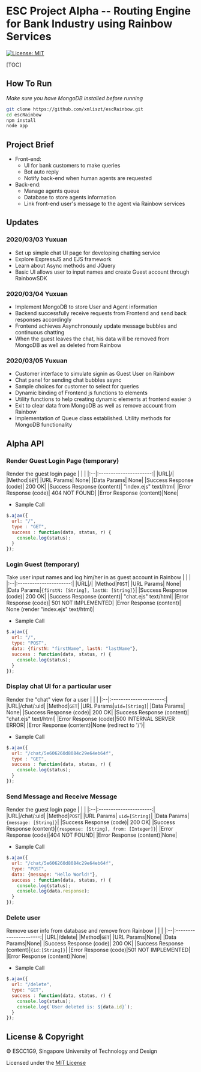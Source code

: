 # ESC Project Alpha -- Routing Engine for Bank Industry using Rainbow Services
[![License: MIT](https://img.shields.io/badge/License-MIT-yellow.svg)](https://opensource.org/licenses/MIT) 

[TOC]

## How To Run
*Make sure you have MongoDB installed before running*
```bash
git clone https://github.com/xmliszt/escRainbow.git
cd escRainbow
npm install
node app
```

## Project Brief
* Front-end:
  * UI for bank customers to make queries
  * Bot auto reply
  * Notify back-end when human agents are requested
* Back-end:
  * Manage agents queue
  * Database to store agents information
  * Link front-end user's message to the agent via Rainbow services

## Updates
### 2020/03/03 Yuxuan
* Set up simple chat UI page for developing chatting service
* Explore ExpressJS and EJS framework
* Learn about Async methods and JQuery
* Basic UI allows user to input names and create Guest account through RainbowSDK
### 2020/03/04 Yuxuan
* Implement MongoDB to store User and Agent information
* Backend successfully receive requests from Frontend and send back responses accordingly
* Frontend achieves Asynchronously update message bubbles and continuous chatting
* When the guest leaves the chat, his data will be removed from MongoDB as well as deleted from Rainbow
### 2020/03/05 Yuxuan
* Customer interface to simulate signin as Guest User on Rainbow
* Chat panel for sending chat bubbles async
* Sample choices for customer to select for queries
* Dynamic binding of Frontend js functions to elements
* Utility functions to help creating dynamic elements at frontend easier :)
* Exit to clear data from MongoDB as well as remove account from Rainbow
* Implementation of Queue class established. Utility methods for MongoDB functionality
  
## Alpha API
### Render Guest Login Page (temporary)
Render the guest login page
|   |                       |
|:--|:----------------------:|
|URL|/|
|Method|`GET`|
|URL Params| None|
|Data Params| None|
|Success Response (code)| 200 OK|
|Success Response (content)| "index.ejs" text/html|
|Error Response (code)| 404 NOT FOUND|
|Error Response (content)|None|
* Sample Call
```js
$.ajax({
  url: "/",
  type : "GET",
  success : function(data, status, r) {
    console.log(status);
  }
});
```
### Login Guest (temporary)
Take user input names and log him/her in as guest account in Rainbow
|   |                       |
|:--|:----------------------:|
|URL|/|
|Method|`POST`|
|URL Params| None|
|Data Params|`{firstN: [String], lastN: [String]}`|
|Success Response (code)| 200 OK|
|Success Response (content)| "chat.ejs" text/html|
|Error Response (code)| 501 NOT IMPLEMENTED|
|Error Response (content)| None (render "index.ejs" text/html)|
* Sample Call
```js
$.ajax({
  url: "/",
  type: "POST",
  data: {firstN: "firstName", lastN: "lastName"},
  success : function(data, status, r) {
    console.log(status);
  }
});
```
### Display chat UI for a particular user
Render the "chat" view for a user
|   |                       |
|:--|:----------------------:|
|URL|/chat/:uid|
|Method|`GET`|
|URL Params|`uid=[String]`|
|Data Params| None|
|Success Response (code)| 200 OK|
|Success Response (content)| "chat.ejs" text/html|
|Error Response (code)|500 INTERNAL SERVER ERROR|
|Error Response (content)|None (redirect to '/')|
* Sample Call
```js
$.ajax({
  url: "/chat/5e606260d8084c29e64eb64f",
  type : "GET",
  success : function(data, status, r) {
    console.log(status);
  }
});
```
### Send Message and Receive Message
Render the guest login page
|   |                       |
|:--|:----------------------:|
|URL|/chat/:uid|
|Method|`POST`|
|URL Params| `uid=[String]`|
|Data Params|`{message: [String]}`|
|Success Response (code)| 200 OK|
|Success Response (content)|`{response: [String], from: [Integer]}`|
|Error Response (code)|404 NOT FOUND|
|Error Response (content)|None|
* Sample Call
```js
$.ajax({
  url: "/chat/5e606260d8084c29e64eb64f",
  type: "POST",
  data: {message: "Hello World!"},
  success : function(data, status, r) {
    console.log(status);
    console.log(data.response);
  }
});
```
### Delete user
Remove user info from database and remove from Rainbow
|   |                       |
|:--|:----------------------:|
|URL|/delete|
|Method|`GET`|
|URL Params|None|
|Data Params|None|
|Success Response (code)| 200 OK|
|Success Response (content)|`{id:[String]}`|
|Error Response (code)|501 NOT IMPLEMENTED|
|Error Response (content)|None|
* Sample Call
```js
$.ajax({
  url: "/delete",
  type: "GET",
  success : function(data, status, r) {
    console.log(status);
    console.log(`User deleted is: ${data.id}`);
  }
});
```

## License & Copyright
© ESCC1G9, Singapore University of Technology and Design


Licensed under the [MIT License](LICENSE)
